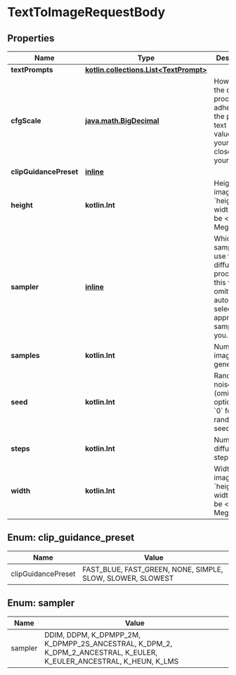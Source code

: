 
# TextToImageRequestBody

## Properties
Name | Type | Description | Notes
------------ | ------------- | ------------- | -------------
**textPrompts** | [**kotlin.collections.List&lt;TextPrompt&gt;**](TextPrompt.md) |  | 
**cfgScale** | [**java.math.BigDecimal**](java.math.BigDecimal.md) | How strictly the diffusion process adheres to the prompt text (higher values keep your image closer to your prompt) |  [optional]
**clipGuidancePreset** | [**inline**](#ClipGuidancePreset) |  |  [optional]
**height** | **kotlin.Int** | Height of the image (note: &#x60;height * width&#x60; must be &lt;&#x3D; 1 Megapixel) |  [optional]
**sampler** | [**inline**](#Sampler) | Which sampler to use for the diffusion process. If this value is omitted we&#39;ll automatically select an appropriate sampler for you. |  [optional]
**samples** | **kotlin.Int** | Number of images to generate |  [optional]
**seed** | **kotlin.Int** | Random noise seed (omit this option or use &#x60;0&#x60; for a random seed) |  [optional]
**steps** | **kotlin.Int** | Number of diffusion steps to run |  [optional]
**width** | **kotlin.Int** | Width of the image (note: &#x60;height * width&#x60; must be &lt;&#x3D; 1 Megapixel) |  [optional]


<a name="ClipGuidancePreset"></a>
## Enum: clip_guidance_preset
Name | Value
---- | -----
clipGuidancePreset | FAST_BLUE, FAST_GREEN, NONE, SIMPLE, SLOW, SLOWER, SLOWEST


<a name="Sampler"></a>
## Enum: sampler
Name | Value
---- | -----
sampler | DDIM, DDPM, K_DPMPP_2M, K_DPMPP_2S_ANCESTRAL, K_DPM_2, K_DPM_2_ANCESTRAL, K_EULER, K_EULER_ANCESTRAL, K_HEUN, K_LMS



